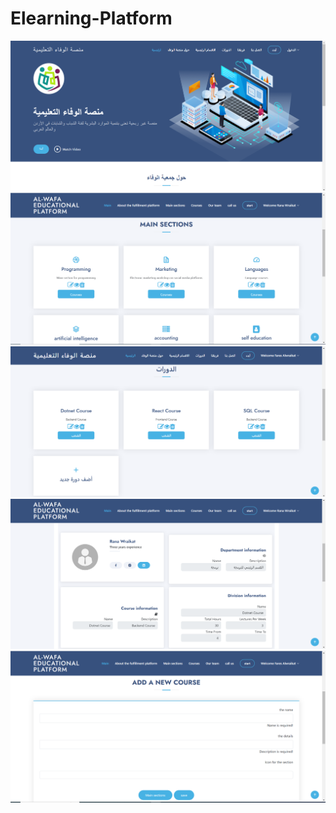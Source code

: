 <h1>Elearning-Platform</h1> 
<img src="Screenshot1.png" />
<img src="Screenshot2.png" />
<img src="Screenshot3.png" />
<img src="Screenshot4.png" />
<img src="Screenshot5.png" />
